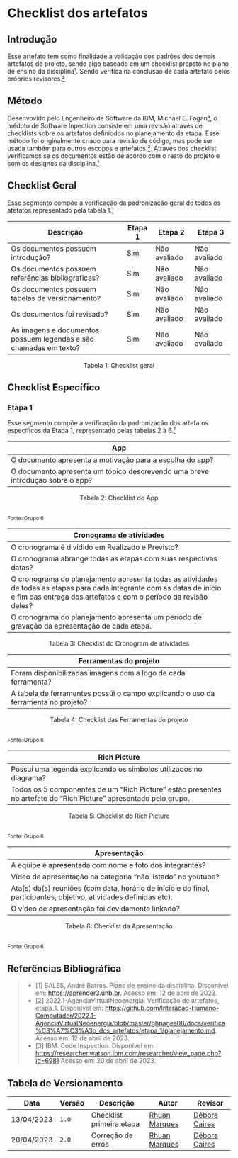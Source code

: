 # Checklist dos artefatos

## Introdução

Esse artefato tem como finalidade a validação dos padrões dos demais artefatos do projeto, sendo algo baseado em um checklist propsto no plano de ensino da disciplina[¹](#ancora1). Sendo verifica na conclusão de cada artefato pelos próprios revisores.[²](#ancora2) 

## Método 

Desenvovido pelo Engenheiro de Software da IBM, Michael E. Fagan[³](#ancora3), o médoto de Software Inpection consiste em uma revisão através de checklists sobre os artefatos definiodos no planejamento da etapa. Esse método foi originalmente criado para revisão de código, mas pode ser usada também para outros escopos e artefatos.[²](#ancora2). Através dos checklist verificamos se os documentos estão de acordo com o resto do projeto e com os designos da disciplina.[¹](#ancora1)

## Checklist Geral

Esse segmento compõe a verificação da padronização geral de todos os atefatos representado pela tabela 1.[¹](#ancora1) 

| Descrição | Etapa 1 | Etapa 2 | Etapa 3 |
| --------- | ------- | ------- | ------- |
| Os documentos possuem introdução? | Sim | Não avaliado | Não avaliado |
| Os documentos possuem referências bibliograficas? | Sim | Não avaliado | Não avaliado |
| Os documentos possuem tabelas de versionamento? | Sim | Não avaliado | Não avaliado |
| Os documentos foi revisado? | Sim | Não avaliado | Não avaliado |
| As imagens e documentos possuem legendas e são chamadas em texto? | Sim | Não avaliado | Não avaliado |

<div style="text-align: center">
<p>Tabela 1: Checklist geral</p>
</div>

## Checklist Específico

### Etapa 1

Esse segmento compõe a verificação da padronização dos artefatos específicos da Etapa 1, representado pelas tabelas 2 à 6.[¹](#ancora1)


| App |
| --- |
| O documento apresenta a motivação para a escolha do app? |
| O documento apresenta um tópico descrevendo uma breve introdução sobre o app? |

<div style="text-align: center">
<p>Tabela 2: Checklist do App</p>
</div>
<br><small>Fonte: Grupo 6</small>

| Cronograma de atividades |
| ----------------------- |
| O cronograma é dividido em Realizado e Previsto? |
| O cronograma abrange todas as etapas com suas respectivas datas? |
| O cronograma do planejamento apresenta todas as atividades de todas as etapas para cada integrante com as datas de início e fim das entrega dos artefatos e com o período da revisão deles? |
| O cronograma do planejamento apresenta um período de gravação da apresentação de cada etapa. |

<div style="text-align: center">
<p>Tabela 3: Checklist do Cronogram de atividades</p>
</div>

| Ferramentas do projeto |
| ---------------------- |
| Foram disponibilizadas imagens com a logo de cada ferramenta? |
| A tabela de ferramentes possúi o campo explicando o uso da ferramenta no projeto? |

<div style="text-align: center">
<p>Tabela 4: Checklist das Ferramentas do projeto</p>
</div>
<br><small>Fonte: Grupo 6</small>

| Rich Picture |
| ------------ |
| Possui uma legenda explicando os símbolos utilizados no diagrama? |
| Todos os 5 componentes de um “Rich Picture” estão presentes no artefato do “Rich Picture” apresentado pelo grupo.|

<div style="text-align: center">
<p>Tabela 5: Checklist do Rich Picture</p>
</div>
<br><small>Fonte: Grupo 6</small>

| Apresentação |
| ------------ |
| A equipe é apresentada com nome e foto dos integrantes? |
| Vídeo de apresentação na categoria “não listado” no youtube? |
| Ata(s) da(s) reuniões (com data, horário de início e do final, participantes, objetivo, atividades definidas etc).|
| O vídeo de apresentação foi devidamente linkado? |

<div style="text-align: center">
<p>Tabela 6: Checklist da Apresentação</p>
</div>
<br><small>Fonte: Grupo 6</small>

## Referências Bibliográfica

> - <a id="ancora1"></a>[1] SALES, André Barros. Plano de ensino da disciplina. Disponível em: <https://aprender3.unb.br.> Acesso em: 12 de abril de 2023.
> - <a id="ancora2"></a>[2] 2022.1-AgenciaVirtualNeoenergia. Verificação de artefatos, etapa_1. Disponível em: <https://github.com/Interacao-Humano-Computador/2022.1-AgenciaVirtualNeoenergia/blob/master/ghpages08/docs/verifica%C3%A7%C3%A3o_dos_artefatos/etapa_1/planejamento.md>. Acesso em: 12 de abril de 2023.
> - <a id="ancora2"></a>[3] IBM. Code Inspection. Disponível em: <https://researcher.watson.ibm.com/researcher/view_page.php?id=6981> Acesso em: 20 de abril de 2023.

## Tabela de Versionamento

| Data | Versão | Descrição | Autor | Revisor |
| ---- | ------ | --------- | ----- | ------- |
| 13/04/2023 | `1.0`  | Checklist primeira etapa | [Rhuan Marques](https://github.com/RhuanMr) | [Débora Caires](https://github.com/deboracaires) |
| 20/04/2023 | `2.0`  | Correção de erros| [Rhuan Marques](https://github.com/RhuanMr) | [Débora Caires](https://github.com/deboracaires) |